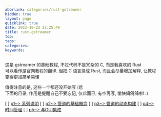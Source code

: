 ```yaml
---
abbrlink: categories/rust-gstreamer
hidden: true
layout: page
quicklink: true
date: 2022-10-22 22:25:49
title: rust-gstreamer
top: 
tags:
categories:
keywords:
---
```


这是 gstreamer 的基础教程, 不过代码不是冗杂的 C, 而是我喜欢的 Rust  
可以看作是官网教程的翻译, 但把 C 语言换成 Rust, 而且会尽量增加解释, 让教程变得更加简单易懂  

值得注意的是, 这些一个都还没开始写 (悲  
下面的目录, 作用是提醒自己不要忘记, 仅此而已, 有空再写, 愉快鸽鸽鸽啦! :)

[ ]  [p1~> 系列说明](/posts/rust-gstreamer/p1)
[ ]  [p2~> 管道的基础概念](/posts/rust-gstreamer/p2)
[ ]  [p3~> 管道的动态构建](/posts/rust-gstreamer/p3)
[ ]  [p4~> 时间管理](/posts/rust-gstreamer/p4)
[ ]  [p5~> 与GUI集成](/posts/rust-gstreamer/p5)
